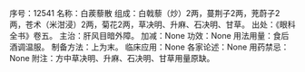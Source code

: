 序号：12541
名称：白蒺藜散
组成：白戟藜（炒）2两，蔓荆子2两，茺蔚子2两，苍术（米泔浸）2两，菊花2两，草决明、升麻、石决明、甘草。
出处：《眼科全书》卷五。
主治：肝风目暗外障。
加减：None
功效：None
用法用量：食后酒调温服。
制备方法：上为末。
临床应用：None
各家论述：None
用药禁忌：None
附注：方中草决明、升麻、石决明、甘草用量原缺。
